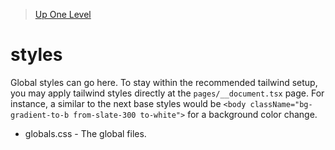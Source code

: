 > [Up One Level](../readme.md)

# styles

Global styles can go here. To stay within the recommended tailwind setup, you may apply tailwind styles directly at the `pages/__document.tsx` page. For instance, a similar to the next base styles would be `<body className="bg-gradient-to-b from-slate-300 to-white">` for a background color change.

- globals.css - The global files.
